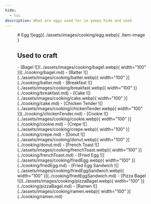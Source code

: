 ```yaml
---
hide:
  - toc
description: What are eggs used for in yeeps hide and seek
---
```

<figure markdown="1">
# Egg
![egg](../assets/images/cooking/egg.webp){ .item-image }

## Used to craft  

<div class="grid cards" markdown>
- [Bagel ![](../assets/images/cooking/bagel.webp){ width="100" }](../cooking/bagel.md)   
- [Batter ![](../assets/images/cooking/batter.webp){ width="100" }](../cooking/batter.md)   
- [Breakfast ![](../assets/images/cooking/breakfast.webp){ width="100" }](../cooking/breakfast.md)   
- [Cake ![](../assets/images/cooking/cake.webp){ width="100" }](../cooking/cake.md)   
- [Chicken Tender ![](../assets/images/cooking/chickenTender.webp){ width="100" }](../cooking/chickenTender.md)   
- [Cookie ![](../assets/images/cooking/cookie.webp){ width="100" }](../cooking/cookie.md)   
- [Crepe ![](../assets/images/cooking/crepe.webp){ width="100" }](../cooking/crepe.md)   
- [Donut ![](../assets/images/cooking/donut.webp){ width="100" }](../cooking/donut.md)   
- [French Toast ![](../assets/images/cooking/frenchToast.webp){ width="100" }](../cooking/frenchToast.md)   
- [Fried Egg ![](../assets/images/cooking/friedEgg.webp){ width="100" }](../cooking/friedEgg.md)   
- [Fried Egg Sandwich ![](../assets/images/cooking/friedEggSandwich.webp){ width="100" }](../cooking/friedEggSandwich.md)   
- [Pizza Bagel ![](../assets/images/cooking/pizzaBagel.webp){ width="100" }](../cooking/pizzaBagel.md)   
- [Ramen ![](../assets/images/cooking/ramen.webp){ width="100" }](../cooking/ramen.md)   
</div>


</figure>